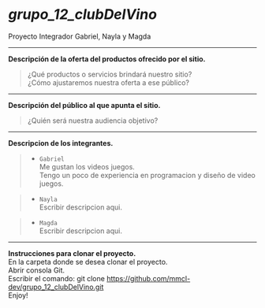 # *grupo_12_clubDelVino*
Proyecto Integrador Gabriel, Nayla y Magda

---
**Descripción de la oferta del productos ofrecido por el sitio.**
>
>¿Qué productos o servicios brindará nuestro sitio?  
>¿Cómo ajustaremos nuestra oferta a ese público?  

---
**Descripción del público al que apunta el sitio.**
>
>¿Quién será nuestra audiencia objetivo?   

---
**Descripcion de los integrantes.**

> - `Gabriel`  
Me gustan los videos juegos.  
Tengo un poco de experiencia en programacion y diseño de video juegos.
  
> - `Nayla`  
Escribir descripcion aqui.

> - `Magda`  
Escribir descripcion aqui.

---
**Instrucciones para clonar el proyecto.**  
En la carpeta donde se desea clonar el proyecto.  
Abrir consola Git.  
Escribir el comando: git clone https://github.com/mmcl-dev/grupo_12_clubDelVino.git  
Enjoy!  
